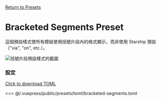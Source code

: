 [Return to Presets](/presets/#bracketed-segments)

# Bracketed Segments Preset

這個預設樣式使所有模組使用括號片段內的格式顯示，而非使用 Starship 預設（"via", "on", etc.）。

![括號片段預設樣式的截圖](/presets/img/bracketed-segments.png)

### 設定

[Click to download TOML](/presets/toml/bracketed-segments.toml)

<<< @/.vuepress/public/presets/toml/bracketed-segments.toml
